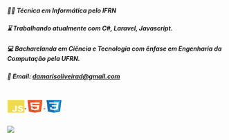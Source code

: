 ##### 👩‍💻 Técnica em Informática pelo IFRN
##### ⌛ Trabalhando atualmente com C#, Laravel, Javascript.
##### 💻 Bacharelanda em Ciência e Tecnologia com ênfase em Engenharia da Computação pela UFRN.
##### 📧 Email: damarisoliveirad@gmail.com
 
##
  
  
<div style="aling:center">
  <a href="https://github.com/damarisoliveira">
    
</div>
  <br>
<div style="display: inline_block">
  <img align="center" alt="Javascript" height="30" width="40" src="https://raw.githubusercontent.com/devicons/devicon/master/icons/javascript/javascript-plain.svg">
  
  <img align="center" alt="HTML" height="30" width="40" src="https://raw.githubusercontent.com/devicons/devicon/master/icons/html5/html5-original.svg">
  
  <img align="center" alt="CSS" height="30" width="40" src="https://raw.githubusercontent.com/devicons/devicon/master/icons/css3/css3-original.svg">
    
</div>
  
  
##
  
  
<div>
  <a align="center" href="https://www.linkedin.com/in/dâmaris-damasceno/" ><img src="https://img.shields.io/badge/LinkedIn-0077B5?style=for-the-badge&logo=linkedin&logoColor=white"></a>
</div>

